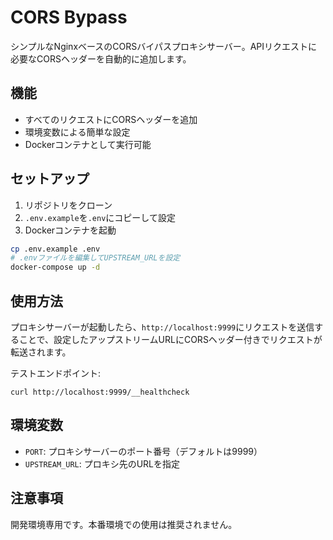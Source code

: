 # CORS Bypass

シンプルなNginxベースのCORSバイパスプロキシサーバー。APIリクエストに必要なCORSヘッダーを自動的に追加します。

## 機能

- すべてのリクエストにCORSヘッダーを追加
- 環境変数による簡単な設定
- Dockerコンテナとして実行可能

## セットアップ

1. リポジトリをクローン
2. `.env.example`を`.env`にコピーして設定
3. Dockerコンテナを起動

```bash
cp .env.example .env
# .envファイルを編集してUPSTREAM_URLを設定
docker-compose up -d
```

## 使用方法

プロキシサーバーが起動したら、`http://localhost:9999`にリクエストを送信することで、設定したアップストリームURLにCORSヘッダー付きでリクエストが転送されます。

テストエンドポイント:
```
curl http://localhost:9999/__healthcheck
```

## 環境変数

- `PORT`: プロキシサーバーのポート番号（デフォルトは9999）
- `UPSTREAM_URL`: プロキシ先のURLを指定

## 注意事項

開発環境専用です。本番環境での使用は推奨されません。
